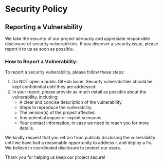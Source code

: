 # Security Policy

## Reporting a Vulnerability


We take the security of our project seriously and appreciate responsible disclosure of security vulnerabilities. If you discover a security issue, please report it to us as soon as possible.

### How to Report a Vulnerability:

To report a security vulnerability, please follow these steps:


1. Do NOT open a public GitHub issue. Security vulnerabilities should be kept confidential until they are addressed.
3. In your report, please provide as much detail as possible about the vulnerability, including:
	- A clear and concise description of the vulnerability.
	- Steps to reproduce the vulnerability.
	- The version(s) of the project affected.
	- Any potential impact or exploit scenarios.
	- Your contact information, in case we need to reach you for more details.

We kindly request that you refrain from publicly disclosing the vulnerability until we have had a reasonable opportunity to address it and deploy a fix. We believe in coordinated disclosure to protect our users.

Thank you for helping us keep our project secure!
